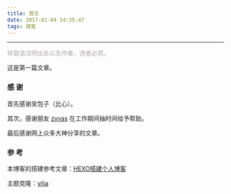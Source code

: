 ```yaml
---
title: 首文
date: 2017-01-04 14:35:47
tags: 随笔
---
```


---
<font style="color: rgb(172,168,167)">转载请注明出处以及作者，违者必究。</font>

这是第一篇文章。

### 感  谢

首先感谢吴包子（比心）。

其次，感谢朋友 [zyvas](https://github.com/zyvas) 在工作期间抽时间给予帮助。

最后感谢网上众多大神分享的文章。

<!--more-->
### 参  考


本博客的搭建参考文章：[HEXO搭建个人博客](http://baixin.io/2015/08/HEXO%E6%90%AD%E5%BB%BA%E4%B8%AA%E4%BA%BA%E5%8D%9A%E5%AE%A2/)

主题克隆：[yilia](https://github.com/litten/hexo-theme-yilia)



